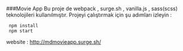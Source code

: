 ###Movie App
Bu proje de webpack , surge.sh , vanilla.js , sass(scss) teknolojileri kullanılmıştır.
Projeyi çalıştırmak için şu adımları izleyin : 

```
 npm install
 npm start
```
website : http://mdmovieapp.surge.sh/  